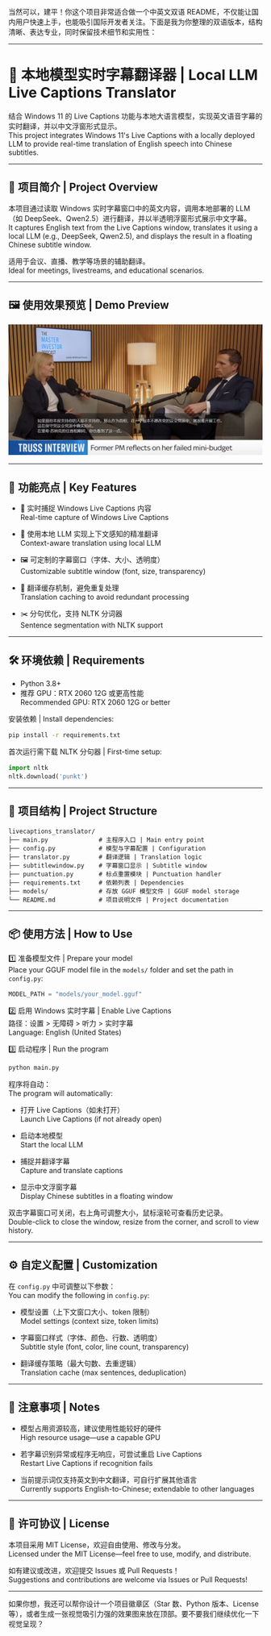 当然可以，建平！你这个项目非常适合做一个中英文双语 README，不仅能让国内用户快速上手，也能吸引国际开发者关注。下面是我为你整理的双语版本，结构清晰、表达专业，同时保留技术细节和实用性：

---

# 🧠 本地模型实时字幕翻译器 | Local LLM Live Captions Translator

结合 Windows 11 的 Live Captions 功能与本地大语言模型，实现英文语音字幕的实时翻译，并以中文浮窗形式显示。  
This project integrates Windows 11's Live Captions with a locally deployed LLM to provide real-time translation of English speech into Chinese subtitles.

---

## 📌 项目简介 | Project Overview

本项目通过读取 Windows 实时字幕窗口中的英文内容，调用本地部署的 LLM（如 DeepSeek、Qwen2.5）进行翻译，并以半透明浮窗形式展示中文字幕。  
It captures English text from the Live Captions window, translates it using a local LLM (e.g., DeepSeek, Qwen2.5), and displays the result in a floating Chinese subtitle window.

适用于会议、直播、教学等场景的辅助翻译。  
Ideal for meetings, livestreams, and educational scenarios.

---

## 🖼️ 使用效果预览 | Demo Preview

![中文浮窗字幕演示](images/livecaption_demo.png)

---

## 🚀 功能亮点 | Key Features

- 🎯 实时捕捉 Windows Live Captions 内容  
  Real-time capture of Windows Live Captions

- 🧠 使用本地 LLM 实现上下文感知的精准翻译  
  Context-aware translation using local LLM

- 🖼️ 可定制的字幕窗口（字体、大小、透明度）  
  Customizable subtitle window (font, size, transparency)

- 🔁 翻译缓存机制，避免重复处理  
  Translation caching to avoid redundant processing

- ✂️ 分句优化，支持 NLTK 分词器  
  Sentence segmentation with NLTK support

---

## 🛠️ 环境依赖 | Requirements

- Python 3.8+
- 推荐 GPU：RTX 2060 12G 或更高性能  
  Recommended GPU: RTX 2060 12G or better

安装依赖 | Install dependencies:

```bash
pip install -r requirements.txt
```

首次运行需下载 NLTK 分句器 | First-time setup:

```python
import nltk
nltk.download('punkt')
```

---

## 📁 项目结构 | Project Structure

```
livecaptions_translator/
├── main.py              # 主程序入口 | Main entry point
├── config.py            # 模型与字幕配置 | Configuration
├── translator.py        # 翻译逻辑 | Translation logic
├── subtitlewindow.py    # 字幕窗口显示 | Subtitle window
├── punctuation.py       # 标点重置模块 | Punctuation handler
├── requirements.txt     # 依赖列表 | Dependencies
├── models/              # 存放 GGUF 模型文件 | GGUF model storage
└── README.md            # 项目说明文件 | Project documentation
```

---

## 📦 使用方法 | How to Use

1️⃣ 准备模型文件 | Prepare your model  
Place your GGUF model file in the `models/` folder and set the path in `config.py`:

```python
MODEL_PATH = "models/your_model.gguf"
```

2️⃣ 启用 Windows 实时字幕 | Enable Live Captions  
路径：设置 > 无障碍 > 听力 > 实时字幕  
Language: English (United States)

3️⃣ 启动程序 | Run the program

```bash
python main.py
```

程序将自动：  
The program will automatically:

- 打开 Live Captions（如未打开）  
  Launch Live Captions (if not already open)

- 启动本地模型  
  Start the local LLM

- 捕捉并翻译字幕  
  Capture and translate captions

- 显示中文浮窗字幕  
  Display Chinese subtitles in a floating window

双击字幕窗口可关闭，右上角可调整大小，鼠标滚轮可查看历史记录。  
Double-click to close the window, resize from the corner, and scroll to view history.

---

## ⚙️ 自定义配置 | Customization

在 `config.py` 中可调整以下参数：  
You can modify the following in `config.py`:

- 模型设置（上下文窗口大小、token 限制）  
  Model settings (context size, token limits)

- 字幕窗口样式（字体、颜色、行数、透明度）  
  Subtitle style (font, color, line count, transparency)

- 翻译缓存策略（最大句数、去重逻辑）  
  Translation cache (max sentences, deduplication)

---

## 🧩 注意事项 | Notes

- 模型占用资源较高，建议使用性能较好的硬件  
  High resource usage—use a capable GPU

- 若字幕识别异常或程序无响应，可尝试重启 Live Captions  
  Restart Live Captions if recognition fails

- 当前提示词仅支持英文到中文翻译，可自行扩展其他语言  
  Currently supports English-to-Chinese; extendable to other languages

---

## 📜 许可协议 | License

本项目采用 MIT License，欢迎自由使用、修改与分发。  
Licensed under the MIT License—feel free to use, modify, and distribute.

如有建议或改进，欢迎提交 Issues 或 Pull Requests！  
Suggestions and contributions are welcome via Issues or Pull Requests!

---

如果你想，我还可以帮你设计一个项目徽章区（Star 数、Python 版本、License 等），或者生成一张视觉吸引力强的效果图来放在顶部。要不要我们继续优化一下视觉呈现？

